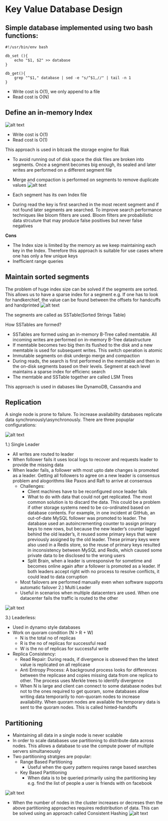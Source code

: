 # Key Value Database Design

## Simple database implemented using two bash functions:
```
#!/usr/bin/env bash

db_set (){
    echo "$1, $2" >> database
}

db_get(){
    grep "^$1," database | sed -e "s/^$1,//" | tail -n 1
}
```

- Write cost is O(1), we only append to a file
- Read cost is O(N)

## Define an in-memory Index

![alt text](SimpleDatabaseWithIndex.png)

- Write cost is O(1) 
- Read cost is O(1)

This approach is used in bitcask the storage engine for Riak

- To avoid running out of disk space the disk files are broken into segments. Once a segment becomes big enough, its sealed and later writes are performed on a different segment file
- Merge and compaction is performed on segments to remove duplicate values 
![alt text](MergeCompaction.png)

- Each segment has its own Index file
- During read the key is first searched in the most recent segment and if not found later segments are searched. To improve search performance techniques like bloom filters are used. Bloom filters are probabilistic data strcuture that may produce false positives but never false negatives

**Cons** 
- The Index size is limited by the memory as we keep maintaining each key in the Index. Therefore this approach is suitable for use cases where one has only a few unique keys
- Inefficient range queries

## Maintain sorted segments

The problem of huge index size can be solved if the segments are sorted. This allows us to have a sparse index for a segment e.g. If one has to look for handkerchief, the value can be found between the offsets for handcuffs and handprinted
![alt text](SSTables.png)

The segments are called as SSTable(Sorted Strings Table)

How SSTables are formed?
- SSTables are formed using an in-memory B-Tree called memtable. All incoming writes are performed on in-memory B-Tree datastructure
- If memtable becomes two big then its flushed to the disk and a new memtable is used for subsequent writes. This switch operation is atomic
- Immutable segments on disk undergo merge and compaction
- During reads, the search is first performed in the memtable and then in the on-disk segments based on their levels. Segment at each level maintains a sparse index for efficienc search
- The memtable and SSTable together are called LSM Trees 

This approach is used in dabases like DynamoDB, Cassandra and 

## Replication

A single node is prone to failure. To increase availability databases replicate data synchronously\asynchronously. There are three popuplar configurations:

![alt text](SingleMultileaderReplicaConfigs.png)

1.) Single Leader
- All writes are routed to leader
- When follower fails it uses local logs to recover and requests leader to provide the missing data
- When leader fails, a follower with most upto date changes is promoted as a leader. Getting all followers to agree on a new leader is consensus problem and alogorithms like Paxos and Raft to arrive at consensus
    - Challenges:
        - Client machines have to be reconfigured once leader fails
        - What to do with data that could not get replicated. The most common solution is to discard the data. This could be a problem if other storage systems need to be co-ordinated based on database contents. For example, in one incident at GitHub, an out-of-date MySQL follower was promoted to leader. The database used an autoincrementing counter to assign primary keys to new rows, but because the new leader’s counter lagged behind the old leader’s, it reused some primary keys that were previously assigned by the old leader. These primary keys were also used in a Redis store, so the reuse of primary keys resulted in inconsistency between MySQL and Redis, which caused some private data to be disclosed to the wrong users
        - Split Brain, when a leader is unresponsive for sometime and becomes online again after a follower is promoted as a leader. If both leaders accept right with no process to resolve conflicts, it could lead to data corruption
    - Most failovers are performed manually even when software supports automatic failover
2.) Multi Leader
    - Useful in scenarios when multiple datacenters are used. When one datacenter fails the traffic is routed to the other


![alt text](LeaderlessReplication.png)

3.) Leaderless:
- Used in dynamo style databases
- Work on quoram condition (N > R + W)
    - N is the total no of replicas
    - R is the no of replicas for successful read
    - W is the no of replicas for successful write
- Replica Consistency:
    - Read Repair: During reads, if divergence is obseved then the latest value is replicated on all replicase
    - Anti Entropy Process: A background process looks for differences between the replicase and copies missing data from one replica to other. The process uses Merkle trees to identify divergence
    - When N is large and client can connect to some database nodes but not to the ones required to get quoram, some databases allow writing data temporarily to non-quoram nodes to increase availability. When quoram nodes are available the temporary data is sent to the quoram nodes. This is called hinted-handoffs

## Partitioning

- Maintaining all data in a single node is never scalable
- In order to scale databases use partitioning to distribute data across nodes. This allows a database to use the compute power of multiple servers simultaneously
- Two partitioning stratgies are popular:
    - Range Based Partitioning
        - Useful when the query pattern requires range based searches
    - Key Based Partitioning
        - When data is to be queried primarily using the partitioning key e.g. find the list of people a user is friends with on facebook

![alt text](PartitioningStrategies.png)

- When the number of nodes in the cluster increases or decreses then the above partitioning approaches requires redistribution of data. This can be solved using an approach called Consistent Hashing
![alt text](ConsistentHashing.png)
